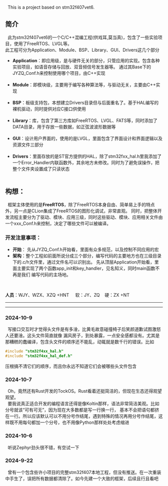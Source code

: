 &nbsp;&nbsp;This is a project based on stm32f407vet6. <br>


## 简介
&nbsp;&nbsp;此为stm32f407vet6的一个C/C++混编工程(供戏耳,莫当真)，包含了一些实验项目，使用了FreeRTOS、LVGL等。 <br>
此工程可分为Application、Module、BSP、Library、GUI、Drivers这几个部分

- **Application**：即应用级，是与硬件无关的部分，只管应用的实现。包含各种实验项目，如语音存储与回放、双音频信号发生器等。
通过其Base下的JYZQ_Conf.h来控制使用哪个项目，由C++实现  <br><br>
- **Module**：即模块级，主要用于编写各种算法等，与驱动无关，主要由C++实现  <br><br>
- **BSP**：板级支持包，本想建立Drivers目录但与后面重名了。基于HAL编写的裸机驱动，同时提供对应C接口供使用 <br><br>
- **Library**：库，包含了第三方库如FreeRTOS、LVGL、FATS等，同时添加了DATA目录，用于存放一些数据，如正弦波波形数据等  <br><br>
- **GUI**：设计用户界面的，使用的是LVGL，里面包含了界面设计和界面逻辑以及资源文件三部分  <br><br>
- **Drivers**：里面存放的是ST官方提供的HAL，除了stm32fxx_hal.h里我添加了一个Error_Handler内联函数外，其余地方未修改。同时为了避免误操作，把整个文件夹设置成了只读状态  <br><br>


## 构想：<br>
&nbsp;&nbsp;框架主体使用的是**FreeRTOS**，除了FreeRTOS本身自由、简单易上手的特点外，另一点是CLion集成了FreeRTOS的图形化调试，非常直观。
同时，把整体开发流程主要分为了驱动、模块、应用三级，同时这些驱动、模块、应用相关文件由一个xxx_Conf.h来控制，决定了哪些文件可以被编译。<br>

### 开发注意事项：
- **开始**： 先从JYZQ_Conf.h开始看，里面有众多规范，以及控制不同应用的宏
- **架构**：整个工程如前面所说分成三个部分，编写代码的主要地方也在三级目录下的.c/h文件里，通过文件名可以识别出。
            先从顶层Application开始看，里面主要实现了两个函数app_init和key_handler，见名知义，同时main函数不再是我们
            编写代码的主场地。

<br>

<!-- 闹着玩的 -->
**人员**：WJY、WZX、XZQ +HNT &nbsp;&nbsp;&nbsp; 软：JY、ZQ &nbsp;&nbsp; 硬：ZX +NT <br>
<!-- 一个磕磕碰碰的团队 -->
<!-- ZQ开发&维护  JY开发  ZX硬件支持-->
  
------
______

### 2024-10-9
&nbsp;&nbsp;写接口交互时才觉得头文件是有多淦，比黄毛故意碰撞椅子后笑颜道歉试图激怒人还要淦。这头文件简直就像
漏风房子，到处暴露，一点安全感都没有。尤其是那糟糕的蠢编译，包含头文件的顺序还不能乱，动辄就是数千行的错误。比如
```c
#include "stm32f4xx_hal.h"
#include "stm32f4xx_hal_def.h"
```
压根搞不清它们的顺序，而且你永远不知道它们会被哪些头文件包含


### 2024-10-7
&nbsp;&nbsp;Oh，竟然还有Rust开发的TockOS。Rust看着还挺简洁的，但现在生态还得观望观望。<br>
&nbsp;&nbsp;要我说真正适合开发的编程语言还得是像Koltin那样，语法非常简洁美观。比如分号就该“可有可无”，因为现在大多数都是写一行换一行，
基本不会把语句都挤在一行。所以应该默认可以不用分号作结尾，遇到特殊的情况再用分号作结尾，这样既不用每句都加一个分号，也不用像Python那样处处考虑缩进
<!-- 尝试了一下C++20的module特性，实在是太难了，光CMake如何配置就有好几种教程，结果试来试去几个小时啥也没干成，真是飞天大。我还是先当一会保守派吧-->
<!-- github总会时不时连不上去，更换DNS也没改善多少。测试了一下，科学上网还真有用。 -->


### 2024-10-6
&nbsp;&nbsp;听说Zephyr劲头很不错，有空试一下<br>
<!-- 真是奇怪啊，18:30到19:00左右github就没有那么卡了，可以访问服务器了。后面又不行了，这混账的网络问题。这莫非是想让我们晚上办公？可怜我现在还不会魔法…… -->
<!-- 还是在CLion里面写Readme舒服啊，预览与代码补全一步到位~ 更别说还有什么框选快捷选择~-->
<!-- 又是markdown语法又是标签语言的，啊！！    慢慢学吧 -->
<!-- 我了个天呐，这个Zephyr的linux味十足，先放一放 -->

### 2024-9-22
&nbsp;&nbsp;曾有一个包含些许小项目的完整stm32f407本地工程，但没有推送。在一次重装中手生了，误把所有数据都清除了。如今先建一个大致的框架，后续且行且看吧 <br>
<!-- 板子什么时候到啊，该不会是国庆吧 -->

<!-- 注释区 -->
<!-- 防呆区 -->
<!-- 
 *  CLion：
 *        ① 右击本地分支，【更新】的意思是把远程仓库最新的提交更新到本地，【推送】则相反。【拉取】是把本地分支搞到最新，当然它只是个请求。
 *        ② 如果【推送】失败，那么说明时候未到，我的意思是网络问题，得等一段时间或者上魔法
-->